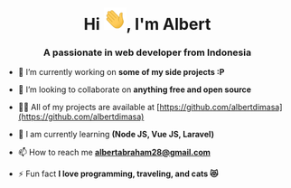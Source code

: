 <h1 align="center">Hi <img src="https://raw.githubusercontent.com/ABSphreak/ABSphreak/master/gifs/Hi.gif" width="40px" />, I'm Albert</h1>
<h3 align="center">A passionate in web developer from Indonesia</h3>

- 🔭 I’m currently working on **some of my side projects :P**

- 👯 I’m looking to collaborate on **anything free and open source**

- 👨‍💻 All of my projects are available at [https://github.com/albertdimasa](https://github.com/albertdimasa)

- 🧠 I am currently learning **(Node JS, Vue JS, Laravel)**

- 📫 How to reach me **albertabraham28@gmail.com**

- ⚡ Fun fact **I love programming, traveling, and cats 😻**
